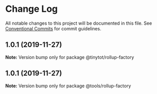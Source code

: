 # Change Log

All notable changes to this project will be documented in this file.
See [Conventional Commits](https://conventionalcommits.org) for commit guidelines.

## 1.0.1 (2019-11-27)

**Note:** Version bump only for package @tinytot/rollup-factory





## 1.0.1 (2019-11-27)

**Note:** Version bump only for package @tools/rollup-factory
